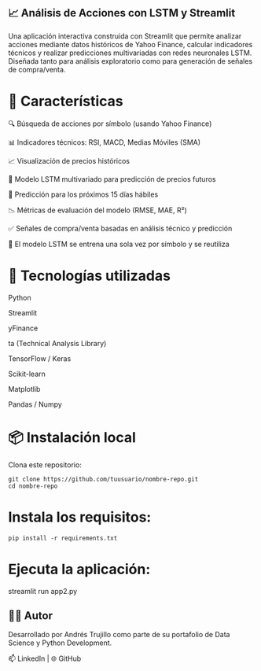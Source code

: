 ## 📈 Análisis de Acciones con LSTM y Streamlit
Una aplicación interactiva construida con Streamlit que permite analizar acciones mediante datos históricos de Yahoo Finance, calcular indicadores técnicos y realizar predicciones multivariadas con redes neuronales LSTM. Diseñada tanto para análisis exploratorio como para generación de señales de compra/venta.

# 🚀 Características
🔍 Búsqueda de acciones por símbolo (usando Yahoo Finance)

📊 Indicadores técnicos: RSI, MACD, Medias Móviles (SMA)

📈 Visualización de precios históricos

🤖 Modelo LSTM multivariado para predicción de precios futuros

📅 Predicción para los próximos 15 días hábiles

📉 Métricas de evaluación del modelo (RMSE, MAE, R²)

✅ Señales de compra/venta basadas en análisis técnico y predicción

🧠 El modelo LSTM se entrena una sola vez por símbolo y se reutiliza

# 🧰 Tecnologías utilizadas
Python

Streamlit

yFinance

ta (Technical Analysis Library)

TensorFlow / Keras

Scikit-learn

Matplotlib

Pandas / Numpy

# 📦 Instalación local
Clona este repositorio:

    git clone https://github.com/tuusuario/nombre-repo.git
    cd nombre-repo

# Instala los requisitos:

    pip install -r requirements.txt

# Ejecuta la aplicación:

streamlit run app2.py

## 🧑‍💻 Autor
Desarrollado por Andrés Trujillo como parte de su portafolio de Data Science y Python Development.

📫 LinkedIn | 🌐 GitHub

